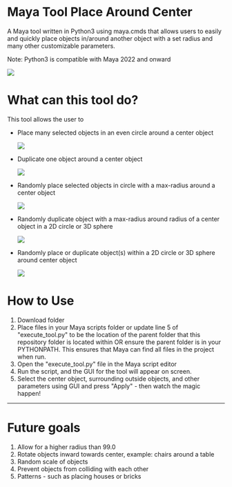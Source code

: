 # Maya Tool Place Around Center
A Maya tool written in Python3 using maya.cmds that allows users to easily and quickly place objects in/around another object with a set radius and many other customizable parameters.

Note: Python3 is compatible with Maya 2022 and onward

  <p align="left">
   <img src="https://user-images.githubusercontent.com/44556715/138212661-d20f39b0-f849-45e0-b1cd-94a4d40f1a6a.png">
  </p>

# What can this tool do?
This tool allows the user to
- Place many selected objects in an even circle around a center object
  <p align="left">
   <img src="https://user-images.githubusercontent.com/44556715/138212284-75eeee67-fd42-4c19-9728-0436d840b27d.gif">
  </p>
- Duplicate one object around a center object
  <p align="left">
   <img src="https://user-images.githubusercontent.com/44556715/138215279-8c1dd95f-d149-4c1e-bea2-7102cefbd166.gif">
  </p>
- Randomly place selected objects in circle with a max-radius around a center object
  <p align="left">
   <img src="https://user-images.githubusercontent.com/44556715/138215003-cfd8da1d-ffbe-4d36-8a86-90b83653f195.gif">
  </p>
- Randomly duplicate object with a max-radius around radius of a center object in a 2D circle or 3D sphere
  <p align="left">
   <img src="https://user-images.githubusercontent.com/44556715/138212932-c9c8c082-56ae-4eef-a3dc-2ba54cf6a928.gif">
  </p>
- Randomly place or duplicate object(s) within a 2D circle or 3D sphere around center object
  <p align="left">
   <img src="https://user-images.githubusercontent.com/44556715/138213086-80d059ad-b39e-468b-b174-981216de290a.gif">
  </p>
  

# How to Use
1. Download folder 
2. Place files in your Maya scripts folder or update line 5 of "execute_tool.py" to be the location of the parent folder that this repository folder is located within OR ensure the parent folder is in your PYTHONPATH. This ensures that Maya can find all files in the project when run. 
3. Open the "execute_tool.py" file in the Maya script editor
4. Run the script, and the GUI for the tool will appear on screen.
5. Select the center object, surrounding outside objects, and other parameters using GUI and press "Apply" - then watch the magic happen! 


----------------
# Future goals
1. Allow for a higher radius than 99.0
2. Rotate objects inward towards center, example: chairs around a table
3. Random scale of objects
4. Prevent objects from colliding with each other
5. Patterns - such as placing houses or bricks

